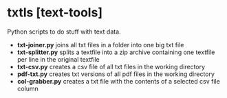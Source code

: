 # txtls [text-tools]
Python scripts to do stuff with text data.

- **txt-joiner.py** joins all txt files in a folder into one big txt file
- **txt-splitter.py** splits a textfile into a zip archive containing one textfile per line in the original textfile
- **txt-csv.py** creates a csv file of all txt files in the working directory
- **pdf-txt.py** creates txt versions of all pdf files in the working directory
- **col-grabber.py** creates a txt file with the contents of a selected csv file column

